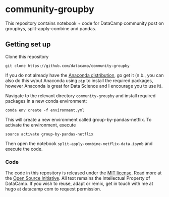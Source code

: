 # community-groupby
This repository contains notebook + code for DataCamp community post on groupbys, split-apply-combine and pandas.

## Getting set up

Clone this repository

```
git clone https://github.com/datacamp/community-groupby
```

If you do not already have the [Anaconda distribution](https://www.anaconda.com/download/), go get it (n.b., you can also do this w/out Anaconda using `pip` to install the required packages, however Anaconda is great for Data Science and I encourage you to use it).

Navigate to the relevant directory `community-groupby` and install required packages in a new conda environment:

```
conda env create -f environment.yml
```

This will create a new environment called group-by-pandas-netflix. To activate the environment, execute

```
source activate group-by-pandas-netflix
```

Then open the notebook `split-apply-combine-netflix-data.ipynb` and execute the code.


### Code
The code in this repository is released under the [MIT license](LICENSE). Read more at the [Open Source Initiative](https://opensource.org/licenses/MIT). All text remains the Intellectual Property of DataCamp. If you wish to reuse, adapt or remix, get in touch with me at hugo at datacamp com to request permission.
